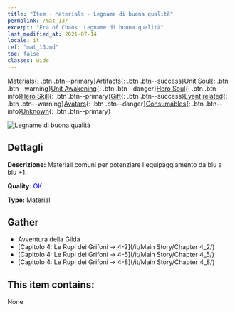 ```yaml
---
title: "Item - Materials - Legname di buona qualità"
permalink: /mat_13/
excerpt: "Era of Chaos  Legname di buona qualità"
last_modified_at: 2021-07-14
locale: it
ref: "mat_13.md"
toc: false
classes: wide
---
```

 [Materials](/ItemsIT/){: .btn .btn--primary}[Artifacts](/ItemsIT/Artifacts/){: .btn .btn--success}[Unit Soul](/ItemsIT/UnitSoul/){: .btn .btn--warning}[Unit Awakening](/ItemsIT/UnitAwakening/){: .btn .btn--danger}[Hero Soul](/ItemsIT/HeroSoul/){: .btn .btn--info}[Hero Skill](/ItemsIT/HeroSkill/){: .btn .btn--primary}[Gift](/ItemsIT/Gift/){: .btn .btn--success}[Event related](/ItemsIT/Events/){: .btn .btn--warning}[Avatars](/ItemsIT/Avatars/){: .btn .btn--danger}[Consumables](/ItemsIT/Consumables/){: .btn .btn--info}[Unknown](/ItemsIT/Unknown/){: .btn .btn--primary}

 ![Legname di buona qualità](/images/t/i_cailiao_mucai1.png)

## Dettagli
 **Descrizione:** Materiali comuni per potenziare l'equipaggiamento da blu a blu +1.

 **Quality:** <span style="color: #0000CD">OK</span>

 **Type:** Material

## Gather

*    Avventura della Gilda 
*    [Capitolo 4: Le Rupi dei Grifoni -> 4-2](/it/Main Story/Chapter 4_2/) 
*    [Capitolo 4: Le Rupi dei Grifoni -> 4-5](/it/Main Story/Chapter 4_5/) 
*    [Capitolo 4: Le Rupi dei Grifoni -> 4-8](/it/Main Story/Chapter 4_8/) 

## This item contains:

  None

